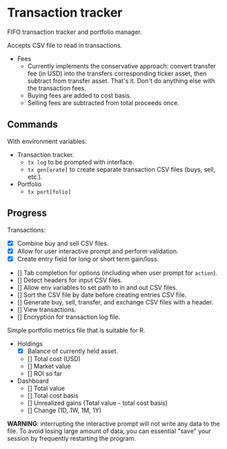 # Transaction tracker

FIFO transaction tracker and portfolio manager.

Accepts CSV file to read in transactions.

* Fees
  * Currently implements the conservative approach: convert transfer fee (in USD) into the transfers corresponding ticker asset, then subtract from transfer asset. That's it. Don't do anything else with the transaction fees.
  * Buying fees are added to cost basis.
  * Selling fees are subtracted from total proceeds once.

## Commands

With environment variables:

* Transaction tracker.
  * `tx log` to be prompted with interface.
  * `tx gen[erate]` to create separate transaction CSV files (buys, sell, etc.).
* Portfolio
  * `tx port[folio]`

## Progress

Transactions:

* [x] Combine buy and sell CSV files.
* [X] Allow for user interactive prompt and perform validation.
* [X] Create entry field for long or short term gain/loss.
* [] Tab completion for options (including when user prompt for `action`).
* [] Detect headers for input CSV files.
* [] Allow env variables to set path to in and out CSV files.
* [] Sort the CSV file by date before creating entries CSV file.
* [] Generate buy, sell, transfer, and exchange CSV files with a header.
* [] View transactions.
* [] Encryption for transaction log file.


Simple portfolio metrics file that is suitable for R.

* Holdings
  * [X] Balance of currently held asset.
  * [] Total cost (USD)
  * [] Market value
  * [] ROI so far
* Dashboard
  * [] Total value
  * [] Total cost basis
  * [] Unrealized gains (Total value - total cost basis)
  * [] Change (1D, 1W, 1M, 1Y)

**WARNING**: interrupting the interactive prompt will not write any data to the file. To avoid losing large amount of data, you can essential "save" your session by frequently restarting the program.

